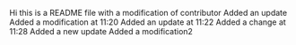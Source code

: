 Hi this is a README file
with a modification of contributor
Added an update
Added a modification at 11:20
Added an update at 11:22
Added a change at 11:28
Added a new update
Added a modification2
